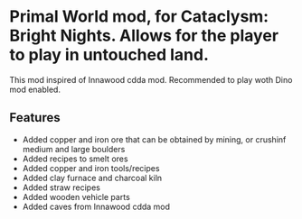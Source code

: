 # Primal World mod, for Cataclysm: Bright Nights. Allows for the player to play in untouched land.
This mod inspired of Innawood cdda mod. Recommended to play woth Dino mod enabled.
## Features
- Added copper and iron ore that can be obtained by mining, or crushinf medium and large boulders
- Added recipes to smelt ores
- Added copper and iron tools/recipes
- Added clay furnace and charcoal kiln
- Added straw recipes
- Added wooden vehicle parts
- Added caves from Innawood cdda mod
